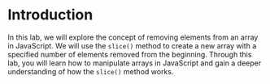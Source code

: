 # Introduction

In this lab, we will explore the concept of removing elements from an array in JavaScript. We will use the `slice()` method to create a new array with a specified number of elements removed from the beginning. Through this lab, you will learn how to manipulate arrays in JavaScript and gain a deeper understanding of how the `slice()` method works.
